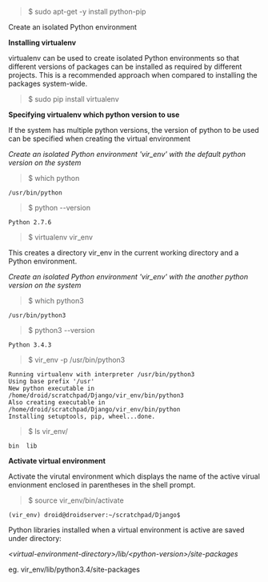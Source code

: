 > $ sudo apt-get -y install python-pip


Create an isolated Python environment 

<b>Installing virtualenv</b>

virtualenv can be used to create isolated Python environments so that different versions of packages can be installed as required by different projects. This is a recommended approach when compared to installing the packages system-wide. 

> $ sudo pip install virtualenv

<b>Specifying virtualenv which python version to use</b>

If the system has multiple python versions, the version of python to be used can be specified when creating the virtual environment

<i>Create an isolated Python environment 'vir_env' with the default python version on the system</i>

> $ which python

    /usr/bin/python

> $ python --version

    Python 2.7.6

> $ virtualenv vir_env

This creates a directory vir_env in the current working directory and a Python environment.

<i>Create an isolated Python environment 'vir_env' with the another python version on the system</i>

> $ which python3

    /usr/bin/python3

> $ python3 --version

    Python 3.4.3

> $ vir_env -p /usr/bin/python3

    Running virtualenv with interpreter /usr/bin/python3
    Using base prefix '/usr'
    New python executable in /home/droid/scratchpad/Django/vir_env/bin/python3
    Also creating executable in /home/droid/scratchpad/Django/vir_env/bin/python
    Installing setuptools, pip, wheel...done.

> $ ls vir_env/

    bin  lib

<b>Activate virtual environment</b>

Activate the virutal environment which displays the name of the active virual envionment enclosed in parentheses in the shell prompt.

> $ source vir_env/bin/activate

    (vir_env) droid@droidserver:~/scratchpad/Django$

Python libraries installed when a virtual environment is active are saved under directory:

<i>\<virtual-environment-directory\>/lib/\<python-version\>/site-packages</i>

eg. vir_env/lib/python3.4/site-packages

